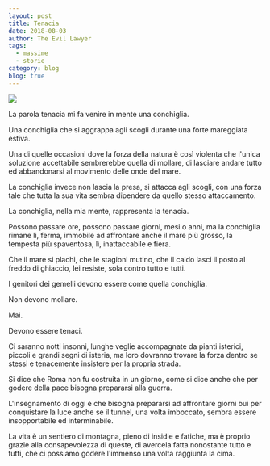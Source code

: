 ```yaml
---
layout: post
title: Tenacia
date: 2018-08-03
author: The Evil Lawyer
tags:
  - massime
  - storie
category: blog
blog: true
---
```


![](http://d.pr/free/i/VVBBDO)

La parola tenacia mi fa venire in mente una conchiglia.

Una conchiglia che si aggrappa agli scogli durante una forte mareggiata estiva.

Una di quelle occasioni dove la forza della natura è così violenta che l'unica soluzione accettabile sembrerebbe quella di mollare, di lasciare andare tutto ed abbandonarsi al movimento delle onde del mare.

La conchiglia invece non lascia la presa, si attacca agli scogli, con una forza tale che tutta la sua vita sembra dipendere da quello stesso attaccamento.

La conchiglia, nella mia mente, rappresenta la tenacia.

Possono passare ore, possono passare giorni, mesi o anni, ma la conchiglia rimane lì, ferma, immobile ad affrontare anche il mare più grosso, la tempesta più spaventosa, lì, inattaccabile e fiera.

Che il mare si plachi, che le stagioni mutino, che il caldo lasci il posto al freddo di ghiaccio, lei resiste, sola contro tutto e tutti.

I genitori dei gemelli devono essere come quella conchiglia.

Non devono mollare.

Mai.

Devono essere tenaci.

Ci saranno notti insonni, lunghe veglie accompagnate da pianti isterici, piccoli e grandi segni di isteria, ma loro dovranno trovare la forza dentro se stessi e tenacemente insistere per la propria strada.

Si dice che Roma non fu costruita in un giorno, come si dice anche che per godere della pace bisogna prepararsi alla guerra.

L'insegnamento di oggi è che bisogna prepararsi ad affrontare giorni bui per conquistare la luce anche se il tunnel, una volta imboccato, sembra essere insopportabile ed interminabile. 

La vita è un sentiero di montagna, pieno di insidie e fatiche, ma è proprio grazie alla consapevolezza di queste, di avercela fatta nonostante tutto e tutti, che ci possiamo godere l'immenso una volta raggiunta la cima.


